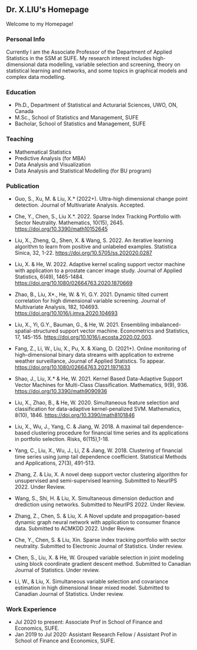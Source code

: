 ## Dr. X.LIU's Homepage

Welcome to my Homepage!


### Personal Info
Currently I am the Associate Professor of the Department of Applied Statistics in the SSM at SUFE. My research interest includes high-dimensional data modelling, variable selection and screening, theory on statistical learning and networks, and some topics in graphical models and complex data modelling.

### Education

- Ph.D., Department of Statistical and Acturarial Sciences, UWO, ON, Canada
- M.Sc., School of Statistics and Management, SUFE
- Bacholar, School of Statistics and Management, SUFE

### Teaching

- Mathematical Statistics
- Predictive Analysis (for MBA)
- Data Analysis and Visualization
- Data Analysis and Statistical Modelling (for BU program)

### Publication
- Guo, S., Xu, M. & Liu, X.* (2022+). Ultra-high dimensional change point detection. Journal of Multivariate Analysis. Accepted.
- Che, Y., Chen, S., Liu X.*. 2022. Sparse Index Tracking Portfolio with Sector Neutrality. Mathematics, 10(15), 2645. https://doi.org/10.3390/math10152645
- Liu, X., Zheng, Q., Shen, X. & Wang, S. 2022. An iterative learning algorithm to learn from positive and unlabeled examples. Statistica Sinica, 32, 1-22. https://doi.org/10.5705/ss.202020.0287
- Liu, X. & He, W. 2022. Adaptive kernel scaling support vector machine with application to a prostate cancer image study. Journal of Applied Statistics, 6(49), 1465-1484. https://doi.org/10.1080/02664763.2020.1870669 
- Zhao, B., Liu, X*., He, W. & Yi, G.Y. 2021. Dynamic tilted current correlation for high dimensional variable screening. Journal of Multivariate Analysis, 182, 104693. https://doi.org/10.1016/j.jmva.2020.104693
- Liu, X., Yi, G.Y., Bauman, G., & He, W. 2021. Ensembling imbalanced-spatial-structured support vector machine. Econometrics and Statistics, 17, 145-155. https://doi.org/10.1016/j.ecosta.2020.02.003.
- Fang, Z., Li, W., Liu, X., Pu, X. & Xiang, D. (2021+). Online monitoring of high-dimensional binary data streams with application to extreme weather surveillance, Journal of Applied Statistics. To appear. https://doi.org/10.1080/02664763.2021.1971633
- Shao, J., Liu, X.* & He, W. 2021. Kernel Based Data-Adaptive Support Vector Machines for Multi-Class Classification. Mathematics, 9(9), 936. https://doi.org/10.3390/math9090936
- Liu, X., Zhao, B., & He, W. 2020.  Simultaneous feature selection and classification for data-adaptive kernel-penalized SVM. Mathematics, 8(10), 1846. https://doi.org/10.3390/math8101846
- Liu, X., Wu, J., Yang, C. & Jiang, W. 2018. A maximal tail dependence-based clustering procedure for financial time series and its applications in portfolio selection. Risks, 6(115),1-18. 
- Yang, C., Liu, X., Wu, J., Li, Z & Jiang, W. 2018. Clustering of financial time series using jump tail dependence coefficient. Statistical Methods and Applications, 27(3), 491-513.

- Zhang, Z. & Liu, X. A novel deep support vector clustering algorithm for unsupervised and semi-supervised learning. Submitted to NeurIPS 2022. Under Review. 
- Wang, S., Shi, H. & Liu, X. Simultaneous dimension deduction and drediction using networks. Submitted to NeurIPS 2022. Under Review. 
- Zhang, Z., Chen, S. & Liu, X. A Novel update and propagation-based dynamic graph neural network with application to consumer finance data. Submitted to ACMKDD 2022. Under Review. 
- Che, Y., Chen, S. & Liu, Xin. Sparse index tracking portfolio with sector neutrality.
Submitted to Electronic Journal of Statistics. Under review.
- Chen, S., Liu, X. & He, W. Grouped variable selection in joint modeling using block coordinate gradient descent method. Submitted to Canadian Journal of Statistics. Under review.
- Li, W., & Liu, X. Simultaneous variable selection and covariance estimation in high dimensional linear mixed model. Submitted to Canadian Journal of Statistics. Under review.

### Work Experience
 - Jul 2020 to present: Associate Prof in School of Finance and Economics, SUFE.
 - Jan 2019 to Jul 2020: Assistant Research Fellow / Assistant Prof in School of Finance and Economics, SUFE.
 




